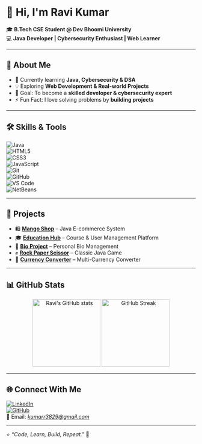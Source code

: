 # 👋 Hi, I'm Ravi Kumar  

🎓 **B.Tech CSE Student @ Dev Bhoomi University**  
💻 **Java Developer | Cybersecurity Enthusiast | Web Learner**  

---

## 🚀 About Me
- 🌱 Currently learning **Java, Cybersecurity & DSA**  
- 💡 Exploring **Web Development & Real-world Projects**  
- 🎯 Goal: To become a **skilled developer & cybersecurity expert**  
- ⚡ Fun Fact: I love solving problems by **building projects**  

---

## 🛠️ Skills & Tools
![Java](https://img.shields.io/badge/Java-ED8B00?style=for-the-badge&logo=java&logoColor=white)  
![HTML5](https://img.shields.io/badge/HTML5-E34F26?style=for-the-badge&logo=html5&logoColor=white)  
![CSS3](https://img.shields.io/badge/CSS3-1572B6?style=for-the-badge&logo=css3&logoColor=white)  
![JavaScript](https://img.shields.io/badge/JavaScript-323330?style=for-the-badge&logo=javascript&logoColor=F7DF1E)  
![Git](https://img.shields.io/badge/Git-F05032?style=for-the-badge&logo=git&logoColor=white)  
![GitHub](https://img.shields.io/badge/GitHub-181717?style=for-the-badge&logo=github&logoColor=white)  
![VS Code](https://img.shields.io/badge/VS_Code-0078D4?style=for-the-badge&logo=visual-studio-code&logoColor=white)  
![NetBeans](https://img.shields.io/badge/NetBeans-1B6AC6?style=for-the-badge&logo=apache-netbeans-ide&logoColor=white)  

---

## 📌 Projects
- 🛍️ [**Mango Shop**](https://github.com/ravi20067/mangoshop) – Java E-commerce System  
- 🎓 [**Education Hub**](https://github.com/ravi20067/Education-Hub) – Course & User Management Platform  
- 📝 [**Bio Project**](https://github.com/ravi20067/bio) – Personal Bio Management  
- ✊ [**Rock Paper Scissor**](https://github.com/ravi20067/Rock-Paper-Scissor) – Classic Java Game  
- 💱 [**Currency Converter**](https://github.com/ravi20067/Currency-Converter) – Multi-Currency Converter  

---

## 📊 GitHub Stats
<p align="center">
  <img src="https://github-readme-stats.vercel.app/api?username=ravi20067&show_icons=true&theme=tokyonight" alt="Ravi's GitHub stats" height="180px"/>
  <img src="https://github-readme-streak-stats.herokuapp.com/?user=ravi20067&theme=tokyonight" alt="GitHub Streak" height="180px"/>
</p>

---

## 🌐 Connect With Me
[![LinkedIn](https://img.shields.io/badge/LinkedIn-0A66C2?style=for-the-badge&logo=linkedin&logoColor=white)](https://www.linkedin.com/in/ravi-kumar-a98788290)  
[![GitHub](https://img.shields.io/badge/GitHub-181717?style=for-the-badge&logo=github&logoColor=white)](https://github.com/ravi20067)  
📧 Email: *kumarr3829@gmail.com*  

---

⭐️ *“Code, Learn, Build, Repeat.”* 🚀
